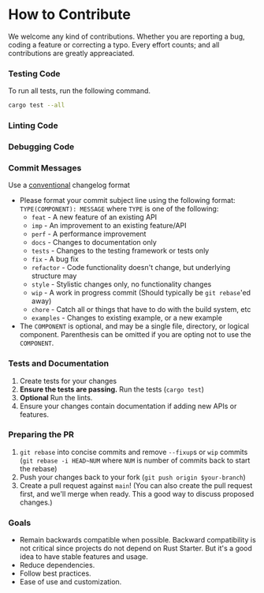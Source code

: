 # How to Contribute

We welcome any kind of contributions. Whether you are reporting a bug, coding a feature or correcting a typo. Every effort counts; and all contributions are greatly appreaciated.

### Testing Code

To run all tests, run the following command.

```sh
cargo test --all
```

### Linting Code

### Debugging Code

### Commit Messages

Use a [conventional](https://github.com/ajoslin/conventional-changelog/blob/a5505865ff3dd710cf757f50530e73ef0ca641da/conventions/angular.md) changelog format

-   Please format your commit subject line using the following format: `TYPE(COMPONENT): MESSAGE` where `TYPE` is one of the following:
    -   `feat` - A new feature of an existing API
    -   `imp` - An improvement to an existing feature/API
    -   `perf` - A performance improvement
    -   `docs` - Changes to documentation only
    -   `tests` - Changes to the testing framework or tests only
    -   `fix` - A bug fix
    -   `refactor` - Code functionality doesn't change, but underlying structure may
    -   `style` - Stylistic changes only, no functionality changes
    -   `wip` - A work in progress commit (Should typically be `git rebase`'ed away)
    -   `chore` - Catch all or things that have to do with the build system, etc
    -   `examples` - Changes to existing example, or a new example
-   The `COMPONENT` is optional, and may be a single file, directory, or logical component. Parenthesis can be omitted if you are opting not to use the `COMPONENT`.

### Tests and Documentation

1. Create tests for your changes
2. **Ensure the tests are passing.** Run the tests (`cargo test`)
3. **Optional** Run the lints.
4. Ensure your changes contain documentation if adding new APIs or features.

### Preparing the PR

1. `git rebase` into concise commits and remove `--fixup`s or `wip` commits (`git rebase -i HEAD~NUM` where `NUM` is number of commits back to start the rebase)
2. Push your changes back to your fork (`git push origin $your-branch`)
3. Create a pull request against `main`! (You can also create the pull request first, and we'll merge when ready. This a good way to discuss proposed changes.)

### Goals

-   Remain backwards compatible when possible.
    Backward compatibility is not critical since projects do not depend on Rust Starter. But it's a good idea to have stable features and usage.
-   Reduce dependencies.
-   Follow best practices.
-   Ease of use and customization.
